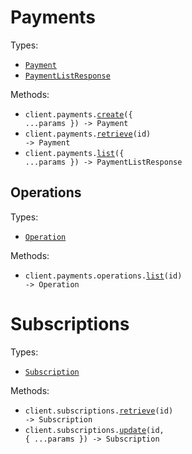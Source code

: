 # Payments

Types:

- <code><a href="./src/resources/payments/payments.ts">Payment</a></code>
- <code><a href="./src/resources/payments/payments.ts">PaymentListResponse</a></code>

Methods:

- <code title="post /api/v1/payments">client.payments.<a href="./src/resources/payments/payments.ts">create</a>({ ...params }) -> Payment</code>
- <code title="get /api/v1/payments/{id}">client.payments.<a href="./src/resources/payments/payments.ts">retrieve</a>(id) -> Payment</code>
- <code title="get /api/v1/payments">client.payments.<a href="./src/resources/payments/payments.ts">list</a>({ ...params }) -> PaymentListResponse</code>

## Operations

Types:

- <code><a href="./src/resources/payments/operations.ts">Operation</a></code>

Methods:

- <code title="get /api/v1/payments/{id}/operations">client.payments.operations.<a href="./src/resources/payments/operations.ts">list</a>(id) -> Operation</code>

# Subscriptions

Types:

- <code><a href="./src/resources/subscriptions.ts">Subscription</a></code>

Methods:

- <code title="get /api/v1/subscriptions/{id}">client.subscriptions.<a href="./src/resources/subscriptions.ts">retrieve</a>(id) -> Subscription</code>
- <code title="patch /api/v1/subscriptions/{id}">client.subscriptions.<a href="./src/resources/subscriptions.ts">update</a>(id, { ...params }) -> Subscription</code>

